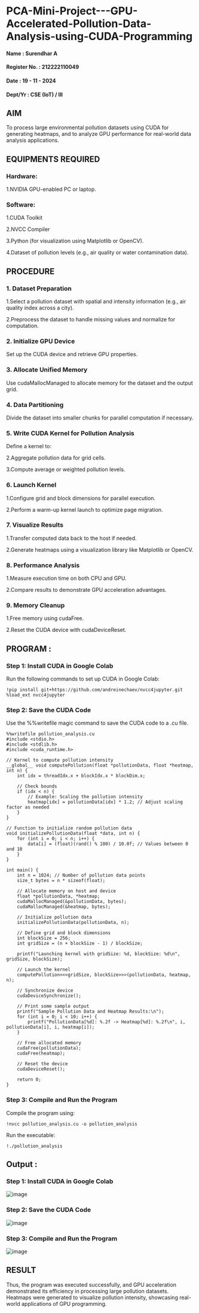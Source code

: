 # PCA-Mini-Project---GPU-Accelerated-Pollution-Data-Analysis-using-CUDA-Programming

#### Name : Surendhar A
#### Register No. : 212222110049
#### Date : 19 - 11 - 2024
#### Dept/Yr : CSE (IoT) / III

## AIM
To process large environmental pollution datasets using CUDA for generating heatmaps, and to analyze GPU performance for real-world data analysis applications.

## EQUIPMENTS REQUIRED
### Hardware: 
  1.NVIDIA GPU-enabled PC or laptop.
### Software:
  1.CUDA Toolkit
  
  2.NVCC Compiler
  
  3.Python (for visualization using Matplotlib or OpenCV).
  
  4.Dataset of pollution levels (e.g., air quality or water contamination data).

## PROCEDURE
### 1. Dataset Preparation
  1.Select a pollution dataset with spatial and intensity information (e.g., air quality index across a city).
  
  2.Preprocess the dataset to handle missing values and normalize for computation.
### 2. Initialize GPU Device
  Set up the CUDA device and retrieve GPU properties.
### 3. Allocate Unified Memory
  Use cudaMallocManaged to allocate memory for the dataset and the output grid.
### 4. Data Partitioning
  Divide the dataset into smaller chunks for parallel computation if necessary.
### 5. Write CUDA Kernel for Pollution Analysis
  Define a kernel to:
  
  2.Aggregate pollution data for grid cells.
  
  3.Compute average or weighted pollution levels.
### 6. Launch Kernel
  1.Configure grid and block dimensions for parallel execution.
  
  2.Perform a warm-up kernel launch to optimize page migration.
### 7. Visualize Results
  1.Transfer computed data back to the host if needed.
  
  2.Generate heatmaps using a visualization library like Matplotlib or OpenCV.
### 8. Performance Analysis
  1.Measure execution time on both CPU and GPU.
  
  2.Compare results to demonstrate GPU acceleration advantages.
### 9. Memory Cleanup
  1.Free memory using cudaFree.
  
  2.Reset the CUDA device with cudaDeviceReset.

## PROGRAM :
### Step 1: Install CUDA in Google Colab

Run the following commands to set up CUDA in Google Colab:

```
!pip install git+https://github.com/andreinechaev/nvcc4jupyter.git
%load_ext nvcc4jupyter
```
### Step 2: Save the CUDA Code

Use the %%writefile magic command to save the CUDA code to a .cu file.

```
%%writefile pollution_analysis.cu
#include <stdio.h>
#include <stdlib.h>
#include <cuda_runtime.h>

// Kernel to compute pollution intensity
__global__ void computePollution(float *pollutionData, float *heatmap, int n) {
    int idx = threadIdx.x + blockIdx.x * blockDim.x;

    // Check bounds
    if (idx < n) {
        // Example: Scaling the pollution intensity
        heatmap[idx] = pollutionData[idx] * 1.2; // Adjust scaling factor as needed
    }
}

// Function to initialize random pollution data
void initializePollutionData(float *data, int n) {
    for (int i = 0; i < n; i++) {
        data[i] = (float)(rand() % 100) / 10.0f; // Values between 0 and 10
    }
}

int main() {
    int n = 1024; // Number of pollution data points
    size_t bytes = n * sizeof(float);

    // Allocate memory on host and device
    float *pollutionData, *heatmap;
    cudaMallocManaged(&pollutionData, bytes);
    cudaMallocManaged(&heatmap, bytes);

    // Initialize pollution data
    initializePollutionData(pollutionData, n);

    // Define grid and block dimensions
    int blockSize = 256;
    int gridSize = (n + blockSize - 1) / blockSize;

    printf("Launching kernel with gridSize: %d, blockSize: %d\n", gridSize, blockSize);

    // Launch the kernel
    computePollution<<<gridSize, blockSize>>>(pollutionData, heatmap, n);

    // Synchronize device
    cudaDeviceSynchronize();

    // Print some sample output
    printf("Sample Pollution Data and Heatmap Results:\n");
    for (int i = 0; i < 10; i++) {
        printf("PollutionData[%d]: %.2f -> Heatmap[%d]: %.2f\n", i, pollutionData[i], i, heatmap[i]);
    }

    // Free allocated memory
    cudaFree(pollutionData);
    cudaFree(heatmap);

    // Reset the device
    cudaDeviceReset();

    return 0;
}
```

### Step 3: Compile and Run the Program

Compile the program using:

```
!nvcc pollution_analysis.cu -o pollution_analysis
```

Run the executable:

```
!./pollution_analysis
```

## Output :
### Step 1: Install CUDA in Google Colab
![image](https://github.com/user-attachments/assets/cca71f4a-2bfc-44f7-a32b-f18774df91e3)

### Step 2: Save the CUDA Code
![image](https://github.com/user-attachments/assets/be115cd8-6612-43b9-b613-fe1b726a21f1)

### Step 3: Compile and Run the Program
![image](https://github.com/user-attachments/assets/ffc9b47b-a148-403f-bc9f-35fb830fb96b)

## RESULT
Thus, the program was executed successfully, and GPU acceleration demonstrated its efficiency in processing large pollution datasets. Heatmaps were generated to visualize pollution intensity, showcasing real-world applications of GPU programming.
